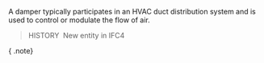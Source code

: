 A damper typically participates in an HVAC duct distribution system and is used to control or modulate the flow of air.

> HISTORY&nbsp; New entity in IFC4

{ .note}
>
